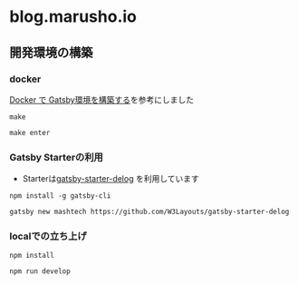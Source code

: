 # blog.marusho.io

## 開発環境の構築

### docker

[Docker で Gatsby環境を構築する](https://collapse-natsu.com/post/createEnvForGatsbyWithDocker)を参考にしました

```
make

make enter
```

### Gatsby Starterの利用

- Starterは[gatsby-starter-delog](https://github.com/W3Layouts/gatsby-starter-delog) を利用しています
```
npm install -g gatsby-cli

gatsby new mashtech https://github.com/W3Layouts/gatsby-starter-delog

```

### localでの立ち上げ

```
npm install

npm run develop
```
